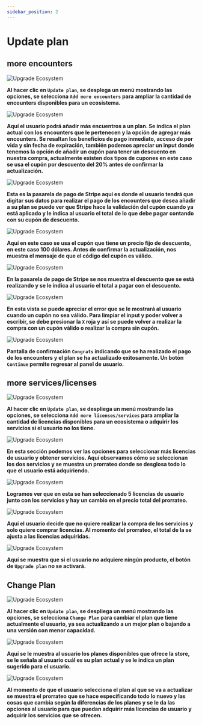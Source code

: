 ```yaml
---
sidebar_position: 2
---
```


# Update plan

## more encounters

![Upgrade Ecosystem](/img/store-usuario/plan-settings/card-ecosystem/add_more_encounters.png)

**Al hacer clic en `Update plan`, se desplega un menú mostrando las opciones, se selecciona `Add more encounters` para ampliar la cantidad de encounters disponibles para un ecosistema.**

![Upgrade Ecosystem](/img/store-usuario/plan-settings/card-ecosystem/more_encounter_cupon_valid_porcent.png)

**Aquí el usuario podrá añadir más encuentros a un plan. Se indica el plan actual con los encounters que le pertenecen y la opción de agregar más encounters. Se resaltan los beneficios de pago inmediato, acceso de por vida y sin fecha de expiración, también podemos apreciar un input donde tenemos la opción de añadir un cupón para tener un descuento en nuestra compra, actualmente existen dos tipos de cupones en este caso se usa el cupón por descuento del 20% antes de confirmar la actualización.**

![Upgrade Ecosystem](/img/store-usuario/plan-settings/card-ecosystem/pay_encounter_cupon_porcent.png)

**Esta es la pasarela de pago de Stripe aquí es donde el usuario tendrá que digitar sus datos para realizar el pago de los encounters que desea añadir a su plan se puede ver que Stripe hace la validación del cupón cuando ya está aplicado y le indica al usuario el total de lo que debe pagar contando con su cupón de descuento.**

![Upgrade Ecosystem](/img/store-usuario/plan-settings/card-ecosystem/more_encounter_cupon_valid_mount.png)

**Aquí en este caso se usa el cupón que tiene un precio fijo de descuento, en este caso 100 dólares. Antes de confirmar la actualización, nos muestra el mensaje de que el código del cupón es válido.**

![Upgrade Ecosystem](/img/store-usuario/plan-settings/card-ecosystem/pay_encounter_cupon_mount.png)

**En la pasarela de pago de Stripe se nos muestra el descuento que se está realizando y se le indica al usuario el total a pagar con el descuento.**

![Upgrade Ecosystem](/img/store-usuario/plan-settings/card-ecosystem/more_encounter_cupon_invalid.png)

**En esta vista se puede apreciar el error que se le mostrará al usuario cuando un cupón no sea válido. Para limpiar el input y poder volver a escribir, se debe presionar la `X` roja y así se puede volver a realizar la compra con un cupón válido o realizar la compra sin cupón.**

![Upgrade Ecosystem](/img/store-usuario/plan-settings/card-ecosystem/pay_more_encounter_completed.png)

**Pantalla de confirmación `Congrats` indicando que se ha realizado el pago de los encounters y el plan se ha actualizado exitosamente. Un botón `Continue` permite regresar al panel de usuario.**

## more services/licenses

![Upgrade Ecosystem](/img/store-usuario/plan-settings/card-ecosystem/add_more_licenses_services.png)

**Al hacer clic en `Update plan`, se despliega un menú mostrando las opciones, se selecciona `Add more licenses/services` para ampliar la cantidad de licencias disponibles para un ecosistema o adquirir los servicios si el usuario no los tiene.**

![Upgrade Ecosystem](/img/store-usuario/plan-settings/card-ecosystem/more_services.png)

**En esta sección podemos ver las opciones para seleccionar más licencias de usuario y obtener servicios. Aquí observamos cómo se seleccionan los dos servicios y se muestra un prorrateo donde se desglosa todo lo que el usuario está adquiriendo.**

![Upgrade Ecosystem](/img/store-usuario/plan-settings/card-ecosystem/more_services_licenses.png)

**Logramos ver que en esta se han seleccionado 5 licencias de usuario junto con los servicios y hay un cambio en el precio total del prorrateo.**

![Upgrade Ecosystem](/img/store-usuario/plan-settings/card-ecosystem/more_licenses.png)

**Aquí el usuario decide que no quiere realizar la compra de los servicios y solo quiere comprar licencias. Al momento del prorrateo, el total de la se ajusta a las licencias adquiridas.**

![Upgrade Ecosystem](/img/store-usuario/plan-settings/card-ecosystem/no_more_licenses_services.png)

**Aquí se muestra que si el usuario no adquiere ningún producto, el botón de `Upgrade plan` no se activará.**

## Change Plan

![Upgrade Ecosystem](/img/store-usuario/plan-settings/card-ecosystem/change-plan.png)

**Al hacer clic en `Update plan`, se despliega un menú mostrando las opciones, se selecciona `Change Plan` para cambiar el plan que tiene actualmente el usuario, ya sea actualizando a un mejor plan o bajando a una versión con menor capacidad.**

![Upgrade Ecosystem](/img/store-usuario/plan-settings/card-ecosystem/select_subcription_plan.png)

**Aquí se le muestra al usuario los planes disponibles que ofrece la store, se le señala al usuario cuál es su plan actual y se le indica un plan sugerido para el usuario.**

![Upgrade Ecosystem](/img/store-usuario/plan-settings/card-ecosystem/upgrade_subcription.png)

**Al momento de que el usuario selecciona el plan al que se va a actualizar se muestra el prorrateo que se hace especificando todo lo nuevo y las cosas que cambia según la diferencias de los planes y se le da las opciones al usuario para que puedan adquirir más licencias de usuario y adquirir los servicios que se ofrecen.**
